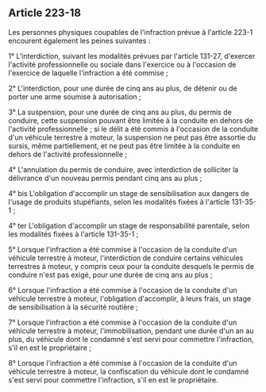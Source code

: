 Article 223-18
----
Les personnes physiques coupables de l'infraction prévue à l'article 223-1
encourent également les peines suivantes :

1° L'interdiction, suivant les modalités prévues par l'article 131-27, d'exercer
l'activité professionnelle ou sociale dans l'exercice ou à l'occasion de
l'exercice de laquelle l'infraction a été commise ;

2° L'interdiction, pour une durée de cinq ans au plus, de détenir ou de porter
une arme soumise à autorisation ;

3° La suspension, pour une durée de cinq ans au plus, du permis de conduire,
cette suspension pouvant être limitée à la conduite en dehors de l'activité
professionnelle ; si le délit a été commis à l'occasion de la conduite d'un
véhicule terrestre à moteur, la suspension ne peut pas être assortie du sursis,
même partiellement, et ne peut pas être limitée à la conduite en dehors de
l'activité professionnelle ;

4° L'annulation du permis de conduire, avec interdiction de solliciter la
délivrance d'un nouveau permis pendant cinq ans au plus ;

4° bis L'obligation d'accomplir un stage de sensibilisation aux dangers de
l'usage de produits stupéfiants, selon les modalités fixées à l'article 131-35-1
;

4° ter L'obligation d'accomplir un stage de responsabilité parentale, selon les
modalités fixées à l'article 131-35-1 ;

5° Lorsque l'infraction a été commise à l'occasion de la conduite d'un véhicule
terrestre à moteur, l'interdiction de conduire certains véhicules terrestres à
moteur, y compris ceux pour la conduite desquels le permis de conduire n'est pas
exigé, pour une durée de cinq ans au plus ;

6° Lorsque l'infraction a été commise à l'occasion de la conduite d'un véhicule
terrestre à moteur, l'obligation d'accomplir, à leurs frais, un stage de
sensibilisation à la sécurité routière ;

7° Lorsque l'infraction a été commise à l'occasion de la conduite d'un véhicule
terrestre à moteur, l'immobilisation, pendant une durée d'un an au plus, du
véhicule dont le condamné s'est servi pour commettre l'infraction, s'il en est
le propriétaire ;

8° Lorsque l'infraction a été commise à l'occasion de la conduite d'un véhicule
terrestre à moteur, la confiscation du véhicule dont le condamné s'est servi
pour commettre l'infraction, s'il en est le propriétaire.
